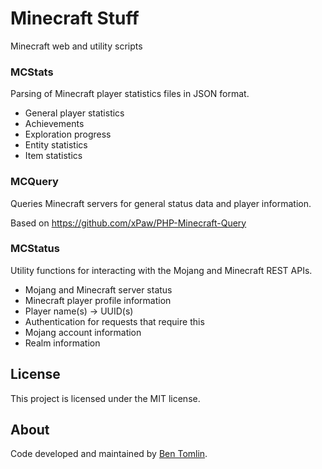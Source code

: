# Minecraft Stuff

Minecraft web and utility scripts


### MCStats

Parsing of Minecraft player statistics files in JSON format.

- General player statistics
- Achievements
- Exploration progress
- Entity statistics
- Item statistics


### MCQuery

Queries Minecraft servers for general status data and player information.

Based on https://github.com/xPaw/PHP-Minecraft-Query


### MCStatus

Utility functions for interacting with the Mojang and Minecraft REST APIs.

- Mojang and Minecraft server status
- Minecraft player profile information
- Player name(s) -> UUID(s)
- Authentication for requests that require this
- Mojang account information
- Realm information


## License

This project is licensed under the MIT license.


## About

Code developed and maintained by [Ben Tomlin](http://tomlin.no).
